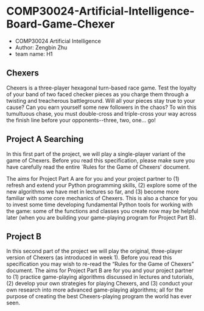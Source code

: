 # COMP30024-Artificial-Intelligence-Board-Game-Chexer
- COMP30024 Artificial Intelligence
- Author: Zengbin Zhu
- team name: H1

## Chexers
Chexers is a three-player hexagonal turn-based race game. Test the loyalty of your band of two faced checker pieces as you charge them through a twisting and treacherous battleground. Will all your pieces stay true to your cause? Can you earn yourself some new followers in the chaos? To win this tumultuous chase, you must double-cross and triple-cross your way across the finish line before your opponents--three, two, one... go!

## Project A Searching
In this first part of the project, we will play a single-player variant of the game of Chexers. Before you read this specification, please make sure you have carefully read the entire `Rules for the Game of Chexers' document.

The aims for Project Part A are for you and your project partner to (1) refresh and extend your Python programming skills, (2) explore some of the new algorithms we have met in lectures so far, and (3) become more familiar with some core mechanics of Chexers. This is also a chance for you to invest some time developing fundamental Python tools for working with the game: some of the functions and classes you create now may be helpful later (when you are building your game-playing program for Project Part B).

## Project B
In this second part of the project we will play the original, three-player version of Chexers (as introduced in week 1). Before you read this specification you may wish to re-read the “Rules for the Game of Chexers” document.
The aims for Project Part B are for you and your project partner to (1) practice game-playing algorithms discussed in lectures and tutorials, (2) develop your own strategies for playing Chexers, and (3) conduct your own research into more advanced game-playing algorithms; all for the purpose of creating the best Chexers-playing program the world has ever seen.

